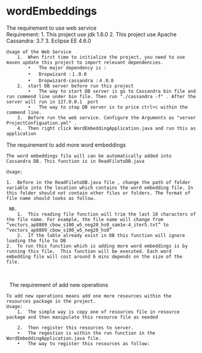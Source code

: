# wordEmbeddings

The requirement to use web service   
     Requirement:
        1.	This project use jdk 1.8.0 
        2.	This project use Apache Cassandra: 3.7
        3.	Eclipse EE 4.6.0

    Usage of the Web Service
        1.	When first time to initialize the project, you need to use maven update this project to import relevant dependencies.
            •	The major dependency is :
            •	Dropwizard :１.0.0
            •	Dropwizard-cassandra :４.0.0
        2.	start DB server before run this project
            •	The way to start DB server is go to Cassandra bin file and run commend line under bin file. Then run "./cassandra -f" . After the server will run in 127.0.0.1  port
            •	The way to stop DB server is to price ctrl+c within the commend line.
        3.	Before run the web service. Configure the Arguments as "server ProjectConfiguation.yml" .
        4.	Then right click WordEmbeddingApplication.java and run this as application






The requirement to add more word embeddings

    The word embeddings file will can be automatically added into Cassandra DB. This function is in ReadFiletoDB.java

    Usage:

    1.	Before in the ReadFiletoDB.java file , change the path of folder variable into the location which contains the word embedding file. In this folder should not contain other files or folders. The format of file name should looks as follow.

     NB. 
        1.	This reading file function will trim the last 18 characters of the file name. For example, the file name will change from “vectors_ap8889_cbow_s100_w5_neg20_hs0_sam1e-4_iter5.txt” to “vectors_ap8889_cbow_s100_w5_neg20_hs0”
        2.	If the table already exist in DB this function will ignore loading the file to DB
    2.	To run this function which is adding more word embeddings is by running this file.  This function will be executed. Each word embedding file will cost around 6 mins depends on the size of the file.
 




 
The requirement of add new operations

    To add new operations means add one more resources within the resources package in the project.
    Usage:
        1.	The simple way is copy one of resources file in resource package and then manipulate this resource file as needed

        2.	Then register this resources to server. 
        •	The regestion is within the run function in the WordEmbeddingApplication.java file. 
        •	The way to register this resources as follow: 

